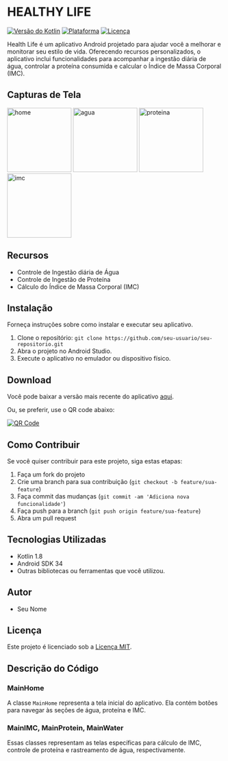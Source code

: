 # HEALTHY LIFE

[![Versão do Kotlin](https://img.shields.io/badge/Kotlin-1.8-blue.svg)](https://kotlinlang.org/)
[![Plataforma](https://img.shields.io/badge/Plataforma-Android-brightgreen.svg)](https://www.android.com/)
[![Licença](https://img.shields.io/badge/Licença-MIT-green.svg)](LICENSE)

Health Life é um aplicativo Android projetado para ajudar você a melhorar e monitorar seu estilo de vida. Oferecendo recursos personalizados, o aplicativo inclui funcionalidades para acompanhar a ingestão diária de água, controlar a proteína consumida e calcular o Índice de Massa Corporal (IMC).


## Capturas de Tela

<img src="https://github.com/ArthurFerrazz/Healthy-life/assets/111258580/b673f41d-74ff-4a30-8a47-32d4d33abe27" width="150" alt="home">
<img src="https://github.com/ArthurFerrazz/Healthy-life/assets/111258580/ab3ad156-c806-4350-a903-39187ec36c73" width="150" alt="agua">
<img src="https://github.com/ArthurFerrazz/Healthy-life/assets/111258580/52219954-fb81-4710-a28f-b2abdc0bb00e" width="150" alt="proteina">
<img src="https://github.com/ArthurFerrazz/Healthy-life/assets/111258580/7f1aadc0-0716-4485-873b-ca900fb3527d" width="150" alt="imc">


## Recursos

- Controle de Ingestão diária de Água
- Controle de Ingestão de Proteína
- Cálculo do Índice de Massa Corporal (IMC)


## Instalação

Forneça instruções sobre como instalar e executar seu aplicativo. 

1. Clone o repositório: `git clone https://github.com/seu-usuario/seu-repositorio.git`
2. Abra o projeto no Android Studio.
3. Execute o aplicativo no emulador ou dispositivo físico.


## Download

Você pode baixar a versão mais recente do aplicativo [aqui](https://github.com/ArthurFerrazz/Healthy-life/blob/main/healthy-life.apk).

Ou, se preferir, use o QR code abaixo:

[![QR Code](link-para-o-seu-qr-code)](https://github.com/ArthurFerrazz/Healthy-life/blob/main/healthy-life.apk)


## Como Contribuir

Se você quiser contribuir para este projeto, siga estas etapas:

1. Faça um fork do projeto
2. Crie uma branch para sua contribuição (`git checkout -b feature/sua-feature`)
3. Faça commit das mudanças (`git commit -am 'Adiciona nova funcionalidade'`)
4. Faça push para a branch (`git push origin feature/sua-feature`)
5. Abra um pull request


## Tecnologias Utilizadas

- Kotlin 1.8
- Android SDK 34
- Outras bibliotecas ou ferramentas que você utilizou.


## Autor

- Seu Nome


## Licença

Este projeto é licenciado sob a [Licença MIT](LICENSE).


## Descrição do Código

### MainHome

A classe `MainHome` representa a tela inicial do aplicativo. Ela contém botões para navegar às seções de água, proteína e IMC.

### MainIMC, MainProtein, MainWater

Essas classes representam as telas específicas para cálculo de IMC, controle de proteína e rastreamento de água, respectivamente.


